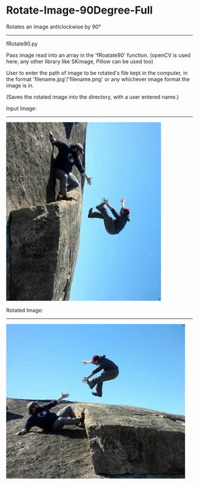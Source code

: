 # Rotate-Image-90Degree-Full

Rotates an image anticlockwise by 90°


_____________________________________
fRotate90.py

Pass image read into an array in the 'fRoatate90' function. (openCV is used here; any other library like SKimage, Pillow can be used too)

User to enter the path of image to be rotated's file kept in the computer, in the format 'filename.jpg'/'filename.png' or any whichever image format the image is in.

(Saves the rotated image into the directory, with a user entered name.)

Input Image:
___________
![alt text](https://github.com/tadbeer/Rotate-Image-90Degree-Full/blob/master/fRotate90.jpg)

Rotated Image:
____________
![alt text](https://github.com/tadbeer/Rotate-Image-90Degree-Full/blob/master/fRotated90.jpg)

